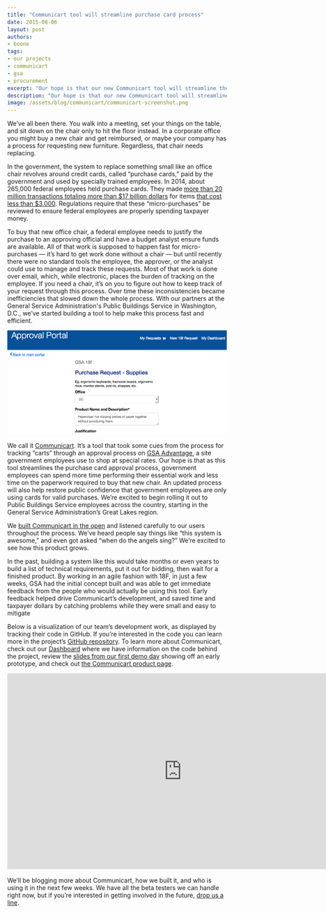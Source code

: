 ```yaml
---
title: "Communicart tool will streamline purchase card process"
date: 2015-08-06
layout: post
authors:
- boone
tags:
- our projects
- communicart
- gsa
- procurement
excerpt: "Our hope is that our new Communicart tool will streamline the purchase card approval process so government employees can spend more time performing their essential work and less time on the paperwork required to buy a new chair."
description: "Our hope is that our new Communicart tool will streamline the purchase card approval process so government employees can spend more time performing their essential work and less time on the paperwork required to buy a new chair."
image: /assets/blog/communicart/communicart-screenshot.png
---
```

We’ve all been there. You walk into a meeting, set your things on the
table, and sit down on the chair only to hit the floor instead. In a
corporate office you might buy a new chair and get reimbursed, or maybe
your company has a process for requesting new furniture. Regardless,
that chair needs replacing.

In the government, the system to replace something small like an office
chair revolves around credit cards, called “purchase cards,” paid by the
government and used by specially trained employees. In 2014, about
265,000 federal employees held purchase cards. They made [more than 20
million transactions totaling more than $17 billion dollars][1] for items [that cost less than $3,000][2]. Regulations require
that these “micro-purchases” be reviewed to ensure federal employees are
properly spending taxpayer money.

To buy that new office chair, a federal employee needs to justify the
purchase to an approving official and have a budget analyst ensure funds
are available. All of that work is supposed to happen fast for
micro-purchases — it’s hard to get work done without a chair — but until
recently there were no standard tools the employee, the approver, or the
analyst could use to manage and track these requests. Most of that work
is done over email, which, while electronic, places the burden of
tracking on the employee. If you need a chair, it’s on you to figure out
how to keep track of your request through this process. Over time these
inconsistencies became inefficiencies that slowed down the whole
process. With our partners at the General Service Administration's
Public Buildings Service in Washington, D.C., we’ve started building a
tool to help make this process fast and efficient.

[![Screenshot of the Communicart approval portal](/assets/blog/communicart/communicart-screenshot.png)](https://cap.18f.gov/)

We call it [Communicart](https://18f.gsa.gov/dashboard/project/C2/).
It’s a tool that took some cues from the process for tracking “carts”
through an approval process on [GSA Advantage][3], a site government
employees use to shop at special rates. Our hope is that as this tool
streamlines the purchase card approval process, government employees can
spend more time performing their essential work and less time on the
paperwork required to buy that new chair. An updated process will also
help restore public confidence that government employees are only using
cards for valid purchases. We’re excited to begin rolling it out to
Public Buildings Service employees across the country, starting in the
General Service Administration’s Great Lakes region.

We [built Communicart in the open][4] and listened carefully to our
users throughout the process. We’ve heard people say things like “this
system is awesome,” and even got asked “when do the angels sing?” We’re
excited to see how this product grows.

In the past, building a system like this would take months or even years
to build a list of technical requirements, put it out for bidding, then
wait for a finished product. By working in an agile fashion with 18F, in
just a few weeks, GSA had the initial concept built and was able to get
immediate feedback from the people who would actually be using this
tool. Early feedback helped drive Communicart’s development, and saved
time and taxpayer dollars by catching problems while they were small and
easy to mitigate

Below is a visualization of our team’s development work, as displayed by
tracking their code in GitHub. If you’re interested in the code you can
learn more in the project’s [GitHub repository][4]. To learn more about
Communicart, check out our [Dashboard][5] where we have information on
the code behind the project, review the [slides from our first demo
day][6] showing off an early prototype, and check out [the Communicart
product page][7].

<iframe width="800" height="450"
src="https://www.youtube-nocookie.com/embed/QDTJZwjR24A" frameborder="0"
allowfullscreen></iframe>

We’ll be blogging more about Communicart, how we built it, and who is
using it in the next few weeks. We have all the beta testers we can
handle right now, but if you’re interested in getting involved in the
future, [drop us a line][8].

[1]: https://smartpay.gsa.gov/about-gsa-smartpay/program-statistics

[2]:
https://smartpay.gsa.gov/program-coordinators/smartpay-charge-cards/purchase-card/how-it-works

[3]: https://www.gsaadvantage.gov/advantage/main/start\_page.do

[4]: https://github.com/18f/C2

[5]: https://18f.gsa.gov/dashboard/project/C2/

[6]: https://speakerdeck.com/18f/cap-communicart-18f-demo-day-9-may-2014

[7]: https://cap.18f.gov/

[8]: gatewaycommunicator@gsa.gov
